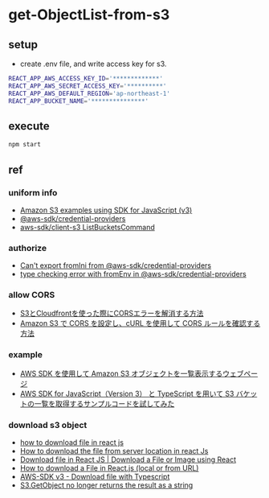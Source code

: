 # get-ObjectList-from-s3

## setup
- create .env file, and write access key for s3.
```sh
REACT_APP_AWS_ACCESS_KEY_ID='*************'
REACT_APP_AWS_SECRET_ACCESS_KEY='**********'
REACT_APP_AWS_DEFAULT_REGION='ap-northeast-1'
REACT_APP_BUCKET_NAME='***************'
```

## execute

```sh
npm start
```

## ref
### uniform info
- [Amazon S3 examples using SDK for JavaScript (v3)](https://docs.aws.amazon.com/sdk-for-javascript/v3/developer-guide/javascript_s3_code_examples.html)
- [@aws-sdk/credential-providers](https://docs.aws.amazon.com/AWSJavaScriptSDK/v3/latest/Package/-aws-sdk-credential-providers/#fromenv)
- [aws-sdk/client-s3 ListBucketsCommand](https://docs.aws.amazon.com/AWSJavaScriptSDK/v3/latest/client/s3/command/ListBucketsCommand/)

### authorize
- [Can't export fromIni from @aws-sdk/credential-providers](https://stackoverflow.com/questions/72088326/cant-export-fromini-from-aws-sdk-credential-providers)
- [type checking error with fromEnv in @aws-sdk/credential-providers](https://github.com/aws/aws-sdk-js-v3/issues/3392)

### allow CORS
- [S3とCloudfrontを使った際にCORSエラーを解消する方法](https://zenn.dev/okita_kamegoro/scraps/17cd1e1653cb57)
- [Amazon S3 で CORS を設定し、cURL を使用して CORS ルールを確認する方法](https://repost.aws/ja/knowledge-center/s3-configure-cors)

### example

- [AWS SDK を使用して Amazon S3 オブジェクトを一覧表示するウェブページ](https://docs.aws.amazon.com/ja_jp/AmazonS3/latest/userguide/example_s3_Scenario_ListObjectsWeb_section.html)
- [AWS SDK for JavaScript（Version 3） と TypeScript を用いて S3 バケットの一覧を取得するサンプルコードを試してみた](https://dev.classmethod.jp/articles/aws-sdk-for-javascript-v3-typescript/)

### download s3 object
- [how to download file in react js](https://stackoverflow.com/questions/50694881/how-to-download-file-in-react-js)
- [How to download the file from server location in react Js](https://stackoverflow.com/questions/58830976/how-to-download-the-file-from-server-location-in-react-js)
- [Download file in React JS | Download a File or Image using React](https://www.youtube.com/watch?v=zslesB7EWs0)
- [How to download a File in React.js (local or from URL)](https://bobbyhadz.com/blog/react-download-file)
- [AWS-SDK v3 - Download file with Typescript](https://stackoverflow.com/questions/68373349/aws-sdk-v3-download-file-with-typescript)
- [S3.GetObject no longer returns the result as a string](https://github.com/aws/aws-sdk-js-v3/issues/1877)